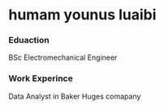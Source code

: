 # humam younus luaibi

### Eduaction 
BSc Electromechanical Engineer 

### Work Experince 
Data Analyst in Baker Huges comapany 
